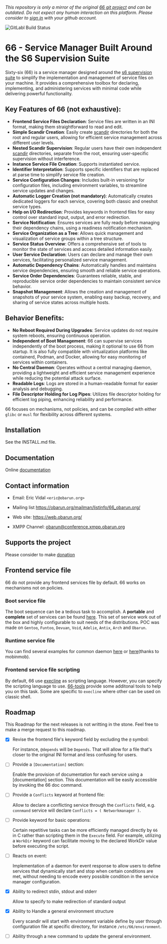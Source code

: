 *This repository is only a mirror of the original [66 git project](https://git.obarun.org/Obarun/66) and can be outdated. Do not expect any human interaction on this platform. Please consider to [sign in](https://git.obarun.org) with your github account.* 

![GitLabl Build Status](https://git.obarun.org/Obarun/66/badges/master/pipeline.svg)

# 66 - Service Manager Built Around the S6 Supervision Suite

Sixty-six (66) is a service manager designed around the [s6 supervision suite](http://skarnet.org/software/s6) to simplify the implementation and management of service files on your machine. It provides a comprehensive toolbox for declaring, implementing, and administering services with minimal code while delivering powerful functionality.

## Key Features of 66 (not exhaustive):

- **Frontend Service Files Declaration**: Service files are written in an INI format, making them straightforward to read and edit.
- **Simple Scandir Creation**: Easily create [scandir](https://skarnet.org/software/s6/scandir.html) directories for both the root and regular users, allowing for efficient service management across different user levels.
- **Nested Scandir Supervision**: Regular users have their own independent [scandir](https://skarnet.org/software/s6/scandir.html) directories, separate from the root, ensuring user-specific supervision without interference.
- **Instance Service File Creation**: Supports instantiated service.
- **Identifier Interpretation**: Supports specific identifiers that are replaced at parse time to simplify service file creation.
- **Service Configuration Changes**: Includes built-in versioning for configuration files, including environment variables, to streamline service updates and changes.
- **Automatic Logger Creation (not mandatory)**: Automatically creates dedicated loggers for each service, covering both classic and oneshot service types.
- **Help on I/O Redirection**: Provides keywords in frontend files for easy control over standard input, output, and error redirection.
- **Service Notification**: Ensures services are fully ready before managing their dependency chains, using a readiness notification mechanism.
- **Service Organization as a Tree**: Allows quick management and visualization of service groups within a tree structure.
- **Service Status Overview**: Offers a comprehensive set of tools to monitor the state of services and access detailed information easily.
- **User Service Declaration**: Users can declare and manage their own services, facilitating personalized service management.
- **Automatic Dependency Chains**: Automatically handles and maintains service dependencies, ensuring smooth and reliable service operations.
- **Service Order Dependencies**: Guarantees reliable, stable, and reproducible service order dependencies to maintain consistent service behavior.
- **Snapshot Management**: Allows the creation and management of snapshots of your service system, enabling easy backup, recovery, and sharing of service states across multiple hosts.

## Behavior Benefits:

- **No Reboot Required During Upgrades**: Service updates do not require system reboots, ensuring continuous operation.
- **Independent of Boot Management**: 66 can supervise services independently of the boot process, making it optional to use 66 from startup. It is also fully compatible with virtualization platforms like containerd, Podman, and Docker, allowing for easy monitoring of services within containers.
- **No Central Daemon**: Operates without a central managing daemon, providing a lightweight and efficient service management experience while reducing the potential attack surface.
- **Readable Logs**: Logs are stored in a human-readable format for easier analysis and debugging.
- **File Descriptor Holding for Log Pipes**: Utilizes file descriptor holding for efficient log piping, enhancing reliability and performance.

66 focuses on mechanisms, not policies, and can be compiled with either `glibc` or `musl` for flexibility across different systems.

## Installation

See the INSTALL.md file.

## Documentation

Online [documentation](https://web.obarun.org/software/66/)

## Contact information

* Email:
  Eric Vidal `<eric@obarun.org>`

* Mailing list
  https://obarun.org/mailman/listinfo/66_obarun.org/

* Web site:
  https://web.obarun.org/

* XMPP Channel:
  obarun@conference.xmpp.obarun.org


## Supports the project

Please consider to make [donation](https://web.obarun.org/index.php?id=18)

## Frontend service file

66 do not provide any frontend services file by default. 66 works on mechanisms not on policies.

### Boot service file

The boot sequence can be a tedious task to accomplish. A **portable** and **complete** set of services can be found [here](https://git.obarun.org/obmods/boot-66serv).
This set of service work out of the box and highly configurable to suit needs of the distributions.
POC was made on `Gentoo`, `Funtoo`, `Devuan`, `Void`, `Adelie`, `Antix`, `Arch` and `Obarun`.

### Runtime service file

You can find several examples for common daemon [here](https://git.obarun.org/pkg/observice) or [here](https://github.com/mobinmob/void-66-services)(thanks to mobinmob).

### Frontend service file scripting

By default, 66 use [execline](http://skarnet.org/software/execline) as scripting language. However, you can specify the scripting language to use.
[66-tools](https://git.obarun.org/obarun/66-tools) provide some additonal tools to help you on this task.
Some are specific to `execline` where other can be used on classic shell.

## Roadmap

This Roadmap for the next releases is not writting in the stone. Feel free to make a merge request to this roadmap.

* [x] Revise the frontend file's keyword field by excluding the `@` symbol:

  For instance, `@depends` will be `Depends`. That will allow for a file that's closer to the original INI format and less confusing for users.

* [ ] Provide a `[Documentation]` section:

  Enable the provision of documentation for each service using a [documentation] section. This documentation will be easily accessible by invoking the 66 doc command.

* [ ] Provide a `Conflicts` keyword at frontend file:

  Allow to declare a conflicting service through the `Conflicts` field, e.g. `connmand` service will declare `Conflicts = ( Networkmanager )`.

* [ ] Provide keyword for basic operations:

  Certain repetitive tasks can be more efficiently managed directly by `66` in C rather than scripting them in the `Execute` field. For example, utilizing a `WorkDir` keyword can facilitate moving to the declared WorkDir value before executing the script.

* [ ] Reacts on event:

  Implementation of a daemon for event response to allow users to define services that dynamically start and stop when certain conditions are met, without needing to encode every possible condition in the service manager configuration.

* [x] Ability to redirect stdin, stdout and stderr

  Allow to specify to make redirection of standard output

* [x] Ability to Handle a general environment structure

  Every scandir will start with environment variable define by user through configuration file at specific directory, for instance `/etc/66/environment`.

* [ ] Ability through a new command to update the general environment.

